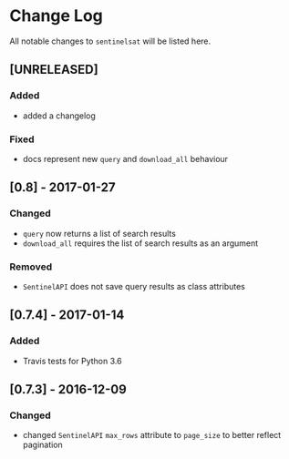 # Change Log
All notable changes to `sentinelsat` will be listed here.

## [UNRELEASED]
### Added
- added a changelog

### Fixed
- docs represent new `query` and `download_all` behaviour

## [0.8] - 2017-01-27
### Changed
- `query` now returns a list of search results
- `download_all` requires the list of search results as an argument

### Removed
- `SentinelAPI` does not save query results as class attributes

## [0.7.4] - 2017-01-14
### Added
- Travis tests for Python 3.6

## [0.7.3] - 2016-12-09
### Changed
- changed `SentinelAPI` `max_rows` attribute to `page_size` to better reflect pagination

